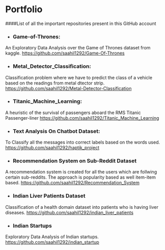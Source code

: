 # Portfolio
####List of all the important repositories present in this GitHub account

* ### Game-of-Thrones: 
An Exploratory Data Analysis over the Game of Thrones dataset from kaggle.
https://github.com/saahil1292/Game-Of-Thrones

* ### Metal_Detector_Classification:
Classification problem where we have to predict the class of a vehicle based on the readings from metal dtector strip.
https://github.com/saahil1292/Metal-Detector-Classification

* ### Titanic_Machine_Learning:
A heuristic of the survival of passengers aboard the RMS Titanic Passenger-liner
https://github.com/saahil1292/Titanic_Machine_Learning

* ### Text Analysis On Chatbot Dataset:
To Classify all the messages into correct labels based on the words used.
https://github.com/saahil1292/haptik_project

* ### Recommendation System on Sub-Reddit Dataset
A recommendation system is created for all the users which are follwing certain sub-reddits. The approach is popularity based as well item-item based.
https://github.com/saahil1292/Recommendation_System

* ### Indian Liver Patients Dataset
Classification of a health domain dataset into patients who is having liver diseases.
https://github.com/saahil1292/indian_liver_patients

* ### Indian Startups
 Exploratory Data Analysis of Indian startups.
 https://github.com/saahil1292/indian_startup
